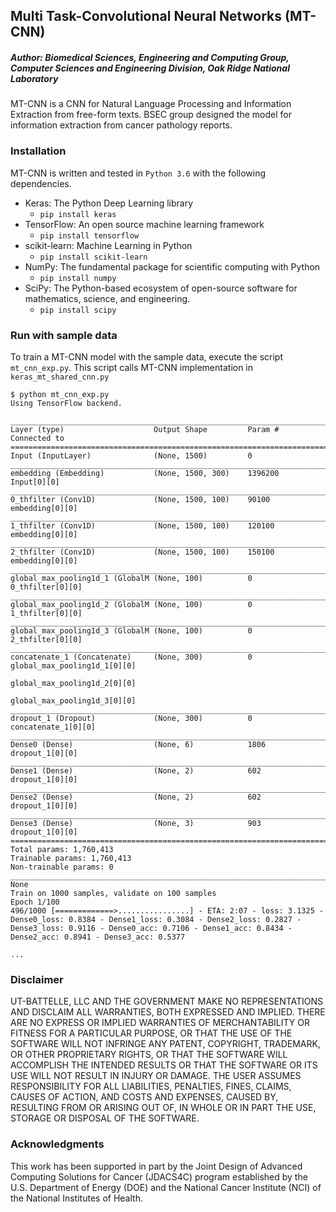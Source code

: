 ## Multi Task-Convolutional Neural Networks (MT-CNN)

##### Author: Biomedical Sciences, Engineering and Computing Group, Computer Sciences and Engineering Division, Oak Ridge National Laboratory

MT-CNN is a CNN for Natural Language Processing and Information Extraction from free-form texts. BSEC group designed the model for information extraction from cancer pathology reports.

### Installation

MT-CNN is written and tested in `Python 3.6` with the following dependencies.

- Keras: The Python Deep Learning library
    - `pip install keras`
- TensorFlow: An open source machine learning framework
    - `pip install tensorflow`
- scikit-learn: Machine Learning in Python
    - `pip install scikit-learn`
- NumPy: The fundamental package for scientific computing with Python
    - `pip install numpy`
- SciPy: The Python-based ecosystem of open-source software for mathematics, science, and engineering.
    - `pip install scipy`

### Run with sample data

To train a MT-CNN model with the sample data, execute the script `mt_cnn_exp.py`. This script calls MT-CNN implementation in `keras_mt_shared_cnn.py`

```
$ python mt_cnn_exp.py
Using TensorFlow backend.

__________________________________________________________________________________________________
Layer (type)                    Output Shape         Param #     Connected to
==================================================================================================
Input (InputLayer)              (None, 1500)         0
__________________________________________________________________________________________________
embedding (Embedding)           (None, 1500, 300)    1396200     Input[0][0]
__________________________________________________________________________________________________
0_thfilter (Conv1D)             (None, 1500, 100)    90100       embedding[0][0]
__________________________________________________________________________________________________
1_thfilter (Conv1D)             (None, 1500, 100)    120100      embedding[0][0]
__________________________________________________________________________________________________
2_thfilter (Conv1D)             (None, 1500, 100)    150100      embedding[0][0]
__________________________________________________________________________________________________
global_max_pooling1d_1 (GlobalM (None, 100)          0           0_thfilter[0][0]
__________________________________________________________________________________________________
global_max_pooling1d_2 (GlobalM (None, 100)          0           1_thfilter[0][0]
__________________________________________________________________________________________________
global_max_pooling1d_3 (GlobalM (None, 100)          0           2_thfilter[0][0]
__________________________________________________________________________________________________
concatenate_1 (Concatenate)     (None, 300)          0           global_max_pooling1d_1[0][0]
                                                                 global_max_pooling1d_2[0][0]
                                                                 global_max_pooling1d_3[0][0]
__________________________________________________________________________________________________
dropout_1 (Dropout)             (None, 300)          0           concatenate_1[0][0]
__________________________________________________________________________________________________
Dense0 (Dense)                  (None, 6)            1806        dropout_1[0][0]
__________________________________________________________________________________________________
Dense1 (Dense)                  (None, 2)            602         dropout_1[0][0]
__________________________________________________________________________________________________
Dense2 (Dense)                  (None, 2)            602         dropout_1[0][0]
__________________________________________________________________________________________________
Dense3 (Dense)                  (None, 3)            903         dropout_1[0][0]
==================================================================================================
Total params: 1,760,413
Trainable params: 1,760,413
Non-trainable params: 0
__________________________________________________________________________________________________
None
Train on 1000 samples, validate on 100 samples
Epoch 1/100
496/1000 [=============>................] - ETA: 2:07 - loss: 3.1325 - Dense0_loss: 0.8384 - Dense1_loss: 0.3084 - Dense2_loss: 0.2827 - Dense3_loss: 0.9116 - Dense0_acc: 0.7106 - Dense1_acc: 0.8434 - Dense2_acc: 0.8941 - Dense3_acc: 0.5377

...

```

### Disclaimer
UT-BATTELLE, LLC AND THE GOVERNMENT MAKE NO REPRESENTATIONS AND DISCLAIM ALL WARRANTIES, BOTH EXPRESSED AND IMPLIED. THERE ARE NO EXPRESS OR IMPLIED WARRANTIES OF MERCHANTABILITY OR FITNESS FOR A PARTICULAR PURPOSE, OR THAT THE USE OF THE SOFTWARE WILL NOT INFRINGE ANY PATENT, COPYRIGHT, TRADEMARK, OR OTHER PROPRIETARY RIGHTS, OR THAT THE SOFTWARE WILL ACCOMPLISH THE INTENDED RESULTS OR THAT THE SOFTWARE OR ITS USE WILL NOT RESULT IN INJURY OR DAMAGE. THE USER ASSUMES RESPONSIBILITY FOR ALL LIABILITIES, PENALTIES, FINES, CLAIMS, CAUSES OF ACTION, AND COSTS AND EXPENSES, CAUSED BY, RESULTING FROM OR ARISING OUT OF, IN WHOLE OR IN PART THE USE, STORAGE OR DISPOSAL OF THE SOFTWARE.


### Acknowledgments
This work has been supported in part by the Joint Design of Advanced Computing Solutions for Cancer (JDACS4C) program established by the U.S. Department of Energy (DOE) and the National Cancer Institute (NCI) of the National Institutes of Health.
